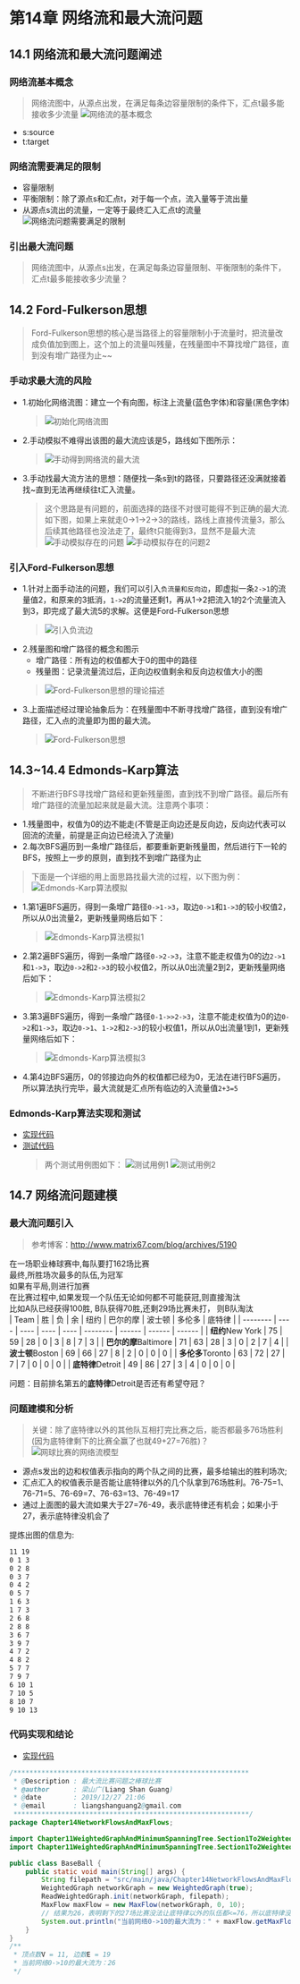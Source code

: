 # 第14章 网络流和最大流问题

## 14.1 网络流和最大流问题阐述
### 网络流基本概念
> 网络流图中，从源点出发，在满足每条边容量限制的条件下，汇点t最多能接收多少流量
![网络流的基本概念](images/第14章_网络流和最大流/网络流的基本概念.png)
+ s:source
+ t:target
### 网络流需要满足的限制
+ 容量限制
+ 平衡限制：除了源点s和汇点t，对于每一个点，流入量等于流出量
+ 从源点s流出的流量，一定等于最终汇入汇点t的流量
![网络流问题需要满足的限制](images/第14章_网络流和最大流/网络流问题需要满足的限制.png)

### 引出最大流问题
> 网络流图中，从源点s出发，在满足每条边容量限制、平衡限制的条件下，汇点t最多能接收多少流量？

## 14.2 Ford-Fulkerson思想
> Ford-Fulkerson思想的核心是当路径上的容量限制小于流量时，把流量改成负值加到图上，这个加上的流量叫残量，在残量图中不算找增广路径，直到没有增广路径为止~~

### 手动求最大流的风险
+ 1.初始化网络流图：建立一个有向图，标注上流量(蓝色字体)和容量(黑色字体)
  > ![初始化网络流图](images/第14章_网络流和最大流/初始化网络流图.png)
+ 2.手动模拟不难得出该图的最大流应该是5，路线如下图所示：
  > ![手动得到网络流的最大流](images/第14章_网络流和最大流/手动得到网络流的最大流.png)
+ 3.手动找最大流方法的思想：随便找一条s到t的路径，只要路径还没满就接着找~直到无法再继续往t汇入流量。
  > 这个思路是有问题的，前面选择的路径不对很可能得不到正确的最大流.如下图，如果上来就走0->1->2->3的路线，路线上直接传流量3，那么后续其他路径也没法走了，最终t只能得到3，显然不是最大流
  > ![手动模拟存在的问题](images/第14章_网络流和最大流/手动模拟存在的问题.png)
  > ![手动模拟存在的问题2](images/第14章_网络流和最大流/手动模拟存在的问题2.png)
### 引入Ford-Fulkerson思想
+ 1.针对上面手动法的问题，我们可以引入`负流量和反向边`，即虚拟一条`2->1`的流量值2，和原来的3抵消，`1->2`的流量还剩1，再从1->2把流入1的2个流量流入到3，即完成了最大流5的求解。这便是Ford-Fulkerson思想
  > ![引入负流边](images/第14章_网络流和最大流/引入负流边.png)
+ 2.残量图和增广路径的概念和图示
  + 增广路径：所有边的权值都大于0的图中的路径
  + 残量图：记录流量流过后，正向边权值剩余和反向边权值大小的图
  > ![Ford-Fulkerson思想的理论描述](images/第14章_网络流和最大流/残量图和增广路径.png)
+ 3.上面描述经过理论抽象后为：在残量图中不断寻找增广路径，直到没有增广路径，汇入点的流量即为图的最大流。
  > ![Ford-Fulkerson思想](images/第14章_网络流和最大流/Ford-Fulkerson思想的理论描述.png)

## 14.3~14.4 Edmonds-Karp算法
> 不断进行BFS寻找增广路经和更新残量图，直到找不到增广路径。最后所有增广路径的流量加起来就是最大流。注意两个事项：
+ 1.残量图中，权值为0的边不能走(不管是正向边还是反向边，反向边代表可以回流的流量，前提是正向边已经流入了流量)
+ 2.每次BFS遍历到一条增广路径后，都要重新更新残量图，然后进行下一轮的BFS，按照上一步的原则，直到找不到增广路径为止

> 下面是一个详细的用上面思路找最大流的过程，以下图为例：
![Edmonds-Karp算法模拟](images/第14章_网络流和最大流/Edmonds-Karp算法模拟.png)
+ 1.第1遍BFS遍历，得到一条增广路径`0->1->3`，取边`0->1`和`1->3`的较小权值2，所以从0出流量2，更新残量网络后如下：
  > ![Edmonds-Karp算法模拟1](images/第14章_网络流和最大流/Edmonds-Karp算法模拟1.png)
+ 2.第2遍BFS遍历，得到一条增广路径`0->2->3`，注意不能走权值为0的边`2->1`和`1->3`，取边`0->2`和`2->3`的较小权值2，所以从0出流量2到2，更新残量网络后如下：
  > ![Edmonds-Karp算法模拟2](images/第14章_网络流和最大流/Edmonds-Karp算法模拟2.png)
+ 3.第3遍BFS遍历，得到一条增广路径`0-1->>2->3`，注意不能走权值为0的边`0->2`和`1->3`，取边`0->1`、`1->2`和`2->3`的较小权值1，所以从0出流量1到1，更新残量网络后如下：
  > ![Edmonds-Karp算法模拟3](images/第14章_网络流和最大流/Edmonds-Karp算法模拟3.png)
+ 4.第4边BFS遍历，0的邻接边向外的权值都已经为0，无法在进行BFS遍历，所以算法执行完毕，最大流就是汇点所有临边的入流量值`2+3=5`

### Edmonds-Karp算法实现和测试
+ [实现代码](src/main/java/Chapter14NetworkFlowsAndMaxFlows/MaxFlow.java)
+ [测试代码](src/main/java/Chapter14NetworkFlowsAndMaxFlows/Main.java)
  > 两个测试用例图如下：
  ![测试用例1](https://img.mukewang.com/szimg/5e0563f50001412e17281080.jpg)
  ![测试用例2](https://img.mukewang.com/szimg/5e0568970001f72217281080.jpg)

## 14.7 网络流问题建模
### 最大流问题引入
> 参考博客：http://www.matrix67.com/blog/archives/5190 

在一场职业棒球赛中,每队要打162场比赛  
最终,所胜场次最多的队伍,为冠军  
如果有平局,则进行加赛  
在比赛过程中,如果发现一个队伍无论如何都不可能获冠,则直接淘汰  
比如A队已经获得100胜, B队获得70胜,还剩29场比赛未打， 则B队淘汰  
| Team     | 胜   | 负   | 余   | 纽约 | 巴尔的摩 | 波士顿 | 多伦多 | 底特律 |
| -------- | ---- | ---- | ---- | ---- | -------- | ------ | ------ | ------ |
| **纽约**New York     | 75   | 59   | 28   | 0    | 3        | 8      | 7      | 3      |
| **巴尔的摩**Baltimore | 71   | 63   | 28   | 3    | 0        | 2      | 7      | 4      |
| **波士顿**Boston   | 69   | 66   | 27   | 8    | 2        | 0      | 0      | 0      |
| **多伦多**Toronto   | 63   | 72   | 27   | 7    | 7        | 0      | 0      | 0      |
| **底特律**Detroit   | 49   | 86   | 27   | 3    | 4        | 0      | 0      | 0      |

问题：目前排名第五的**底特律**Detroit是否还有希望夺冠？

### 问题建模和分析
> 关键：除了底特律以外的其他队互相打完比赛之后，能否都最多76场胜利(因为底特律剩下的比赛全赢了也就49+27=76胜)？
![网球比赛的网络流模型](https://img.mukewang.com/szimg/5e0572fe0001e70b17281080.jpg)
+ 源点s发出的边和权值表示指向的两个队之间的比赛，最多给输出的胜利场次;
+ 汇点汇入的权值表示是否能让底特律以外的几个队拿到76场胜利。76-75=1、76-71=5、76-69=7、76-63=13、76-49=17
+ 通过上面图的最大流如果大于27=76-49，表示底特律还有机会；如果小于27，表示底特律没机会了

提炼出图的信息为:
```txt
11 19
0 1 3
0 2 8
0 3 7
0 4 2
0 5 7
1 6 3
1 7 3
2 6 8
2 8 8
3 6 7
3 9 7
4 7 2
4 8 2
5 7 7
7 9 7
6 10 1
7 10 5
8 10 7
9 10 13
```

### 代码实现和结论
+ [实现代码](src/main/java/Chapter14NetworkFlowsAndMaxFlows/BaseBall.java)

```java
/***********************************************************
 * @Description : 最大流比赛问题之棒球比赛
 * @author      : 梁山广(Liang Shan Guang)
 * @date        : 2019/12/27 21:06
 * @email       : liangshanguang2@gmail.com
 ***********************************************************/
package Chapter14NetworkFlowsAndMaxFlows;

import Chapter11WeightedGraphAndMinimumSpanningTree.Section1To2WeightedGraph.ReadWeightedGraph;
import Chapter11WeightedGraphAndMinimumSpanningTree.Section1To2WeightedGraph.WeightedGraph;

public class BaseBall {
    public static void main(String[] args) {
        String filepath = "src/main/java/Chapter14NetworkFlowsAndMaxFlows/baseball.txt";
        WeightedGraph networkGraph = new WeightedGraph(true);
        ReadWeightedGraph.init(networkGraph, filepath);
        MaxFlow maxFlow = new MaxFlow(networkGraph, 0, 10);
        // 结果为26，表明剩下的27场比赛没法让底特律以外的队伍都<=76，所以底特律没机会夺冠了，可以被淘汰了
        System.out.println("当前网络0->10的最大流为：" + maxFlow.getMaxFlow());
    }
}
/**
 * 顶点数V = 11, 边数E = 19
 * 当前网络0->10的最大流为：26
 */
```